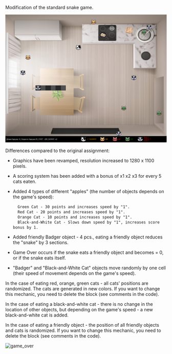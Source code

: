Modification of the standard snake game.

![image](https://github.com/Posurok/Badgers_and_Cats/blob/master2/images/screen.jpg?raw=true)

Differences compared to the original assignment:
- Graphics have been revamped, resolution increased to 1280 x 1100 pixels.
- A scoring system has been added with a bonus of x1 x2 x3 for
  every 5 cats eaten.
- Added 4 types of different "apples"
  (the number of objects depends on the game's speed):
  
        Green Cat - 30 points and increases speed by "1".
        Red Cat - 20 points and increases speed by "1".  
        Orange Cat - 10 points and increases speed by "1".
        Black-and-White Cat - Slows down speed by "1", increases score bonus by 1.
  
- Added friendly Badger object - 4 pcs., eating a friendly object reduces
  the "snake" by 3 sections.
- Game Over occurs if the snake eats a friendly object and becomes = 0,
  or if the snake eats itself.
- "Badger" and "Black-and-White Cat" objects move randomly by one cell
  (their speed of movement depends on the game's speed).

In the case of eating red, orange, green cats - all cats' positions are
randomized. The cats are generated in new colors.
If you want to change this mechanic, you need to delete the block
(see comments in the code).

In the case of eating a black-and-white cat - there is no change in the
location of other objects, but depending on the game's speed - a new
black-and-white cat is added.

In the case of eating a friendly object - the position of all friendly
objects and cats is randomized.
If you want to change this mechanic, you need to delete the block
(see comments in the code).

![game_over](https://github.com/Posurok/Badgers_and_Cats/assets/157339671/c982f0eb-02a8-4e6d-b5c6-af8b17bd8c6d)
